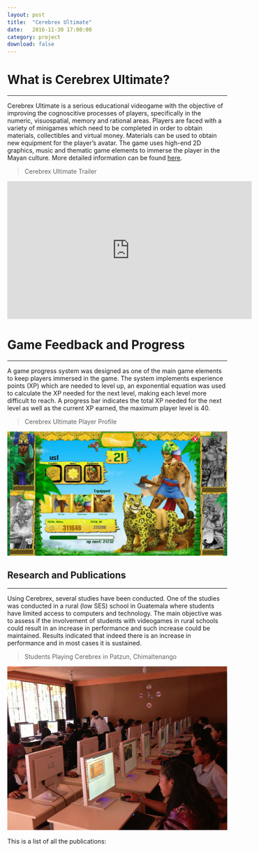 ```yaml
---
layout: post
title:  "Cerebrex Ultimate"
date:   2016-11-30 17:00:00
category: project
download: false
---
```


# What is Cerebrex Ultimate?
***

Cerebrex Ultimate is a serious educational videogame with
the objective of improving the cognoscitive processes of players, specifically in the
numeric, visuospatial, memory and rational areas. Players are faced with a variety of
minigames which need to be completed in order to obtain materials, collectibles and
virtual money. Materials can be used to obtain new equipment for the player’s avatar.
The game uses high-end 2D graphics, music and thematic game elements to immerse
the player in the Mayan culture. More detailed information can be found [here](http://bit.ly/1gchUF8).

> Cerebrex Ultimate Trailer

<iframe width="560" height="315" src="https://www.youtube.com/watch?v=x1dksSTg9QI&t=2s" frameborder="0" allowfullscreen></iframe>

# Game Feedback and Progress
***

A game progress system was designed as one of the main game elements to keep players immersed in the game. The system implements experience points (XP) which are needed to level up, an exponential equation was used to calculate the XP needed for the next level, making each level more difficult to reach. A progress bar indicates the total XP needed for the next level as well as the current XP earned, the maximum player level is 40.

> Cerebrex Ultimate Player Profile

![Trabajando](/misc/img/projects/cerebrex/screen2.jpg)

## Research and Publications
***

Using Cerebrex, several studies have been conducted. One of the studies was conducted 
in a rural (low SES) school in Guatemala where
students have limited access to computers and technology. The main objective was to
assess if the involvement of students with videogames in rural schools could result in
an increase in performance and such increase could be maintained. Results indicated
that indeed there is an increase in performance and in most cases it is sustained.

> Students Playing Cerebrex in Patzun, Chimaltenango

![Leonardo GreenMoov](/misc/img/projects/cerebrex/patzun.jpg)

This is a list of all the publications:

